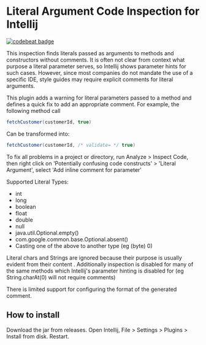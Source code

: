 # Literal Argument Code Inspection for Intellij
[![codebeat badge](https://codebeat.co/badges/11b2550c-76af-4d42-a2ae-eb595e7df013)](https://codebeat.co/projects/github-com-edarke-literal-arguments-plugin-master)

This inspection finds literals passed as arguments to methods and constructors without comments. It is often not 
clear from context what purpose a literal parameter serves, so Intellij shows parameter hints for
 such cases. However, since most companies do not mandate the use of a specific IDE, style guides
  may require explicit comments for literal arguments. 

This plugin adds a warning for literal parameters passed to a method and 
defines a quick fix to add an appropriate comment. For example, the following method call
```java
fetchCustomer(customerId, true)
```

Can be transformed into:

```java 
fetchCustomer(customerId, /* validate= */ true)
```

To fix all problems in a project or directory, run Analyze > Inspect Code, then right click on
'Potentially confusing code constructs' > 'Literal Argument', select 'Add inline comment for parameter'

Supported Literal Types:
* int
* long
* boolean
* float
* double
* null
* java.util.Optional.empty()
* com.google.common.base.Optional.absent()
* Casting one of the above to another type (eg (byte) 0)

Literal chars and Strings are ignored because their purpose is usually evident from their content
. Additionally inspection is disabled for many of the same methods which Intellij's parameter 
hinting is disabled for (eg String.charAt(0) will not require comments)

There is limited support for configuring the format of the generated comment.


## How to install  
Download the jar from releases. Open Intellij, File > Settings > Plugins > Install from disk. 
Restart. 